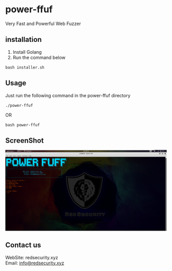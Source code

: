 # power-ffuf
Very Fast and Powerful Web Fuzzer
## installation
1. Install Golang
2. Run the command below
```
bash installer.sh
```
## Usage
Just run the following command in the power-ffuf directory
```
./power-ffuf
```
OR
```
bash power-ffuf
```
## ScreenShot
![salam](./apps/screen.png)
## Contact us
WebSite: redsecurity.xyz<br/>Email: info@redsecurity.xyz
